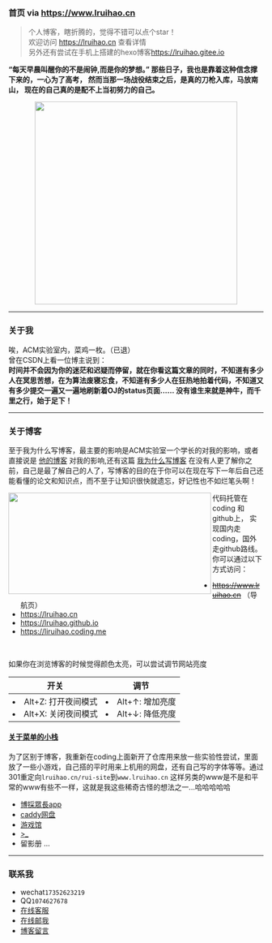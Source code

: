 ### 首页 via <https://www.lruihao.cn>
> 个人博客，瞎折腾的，觉得不错可以点个star！  
> 欢迎访问 <https://lruihao.cn> 查看详情     
> 另外还有尝试在手机上搭建的hexo博客<https://lruihao.gitee.io> 

**“每天早晨叫醒你的不是闹钟,而是你的梦想。”
那些日子，我也是靠着这种信念撑下来的，一心为了高考，
然而当那一场战役结束之后，是真的刀枪入库，马放南山，
现在的自己真的是配不上当初努力的自己。**
   
<div align=center><img src="https://i.loli.net/2018/07/27/5b5ae6b3b0dab.jpg" width="auto" height="400"></div>

---

### 关于我

唉，ACM实验室内，菜鸡一枚。（已退）  
曾在CSDN上看一位博主说到：  
**时间并不会因为你的迷茫和迟疑而停留，就在你看这篇文章的同时，不知道有多少人在冥思苦想，在为算法废寝忘食，不知道有多少人在狂热地拍着代码，不知道又有多少提交一遍又一遍地刷新着OJ的status页面…… 
没有谁生来就是神牛，而千里之行，始于足下！**

---

### 关于博客

至于我为什么写博客，最主要的影响是ACM实验室一个学长的对我的影响，或者直接说是 [他的博客](http://qiuchengjia.cn) 对我的影响,还有这篇 [我为什么写博客](https://www.cnblogs.com/jhzhu/p/3893297.html) 在没有人更了解你之前，自己是最了解自己的人了，写博客的目的在于你可以在现在写下一年后自己还能看懂的论文和知识点，而不至于让知识很快就遗忘，好记性也不如烂笔头啊！

<img src="https://i.loli.net/2018/06/15/5b23baf794e4a.png" width="400" height="200" align="left">代码托管在coding 和github上，
实现国内走coding，国外走github路线。
你可以通过以下方式访问：
* ~~https://www.lruihao.cn~~ （导航页）
* https://lruihao.cn
* https://lruihao.github.io
* https://liruihao.coding.me
<br>

如果你在浏览博客的时候觉得颜色太亮，可以尝试调节网站亮度

|开关|调节|
|:-:|:-:|
|<li>Alt+Z: 打开夜间模式</li><li>Alt+X: 关闭夜间模式</li>|<li>Alt+↑: 增加亮度</li><li>Alt+↓: 降低亮度</li>|

#### [关于菜单的小栈](https://www.lruihao.cn)

为了区别于博客，我重新在coding上面新开了仓库用来放一些实验性尝试，里面放了一些小游戏，自己搭的平时用来上机用的网盘，还有自己写的字体等等。通过301重定向`lruihao.cn/rui-site`到`www.lruihao.cn`
这样另类的www是不是和平常的www有些不一样，这就是我这些稀奇古怪的想法之一...哈哈哈哈哈
* [博採眾長app](/fas-app.html)
* [caddy网盘](https://pan.lruihao.cn)
* [游戏馆](https://www.lruihao.cn/games)
* [>\_](https://www.lruihao.cn/csdn) 
* 留影册
...

---

### 联系我

* wechat`17352623219`
* QQ`1074627678`
* [在线客服](https://chat.daovoice.io/?id=8a6701dd)
* [在线邮我](https://mail.qq.com/cgi-bin/qm_share?t=qm_mailme&email=admin@lruihao.cn)
* [博客留言](/guestbook)
